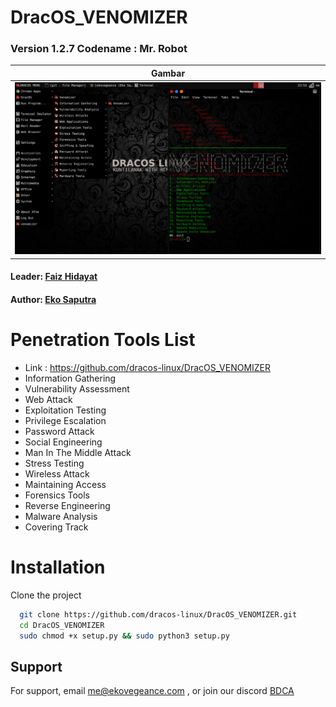 # DracOS_VENOMIZER

### Version 1.2.7 Codename : Mr. Robot

| Gambar                                                                      |
| --------------------------------------------------------------------------- |
| ![](https://github.com/dracos-linux/DracOS_VENOMIZER/blob/main/img/vnm.png) |

#### Leader: [Faiz Hidayat](https://github.com/faizH3)

#### Author: [Eko Saputra](https://github.com/ekovegeance)

# Penetration Tools List

- Link : https://github.com/dracos-linux/DracOS_VENOMIZER
- Information Gathering
- Vulnerability Assessment
- Web Attack
- Exploitation Testing
- Privilege Escalation
- Password Attack
- Social Engineering
- Man In The Middle Attack
- Stress Testing
- Wireless Attack
- Maintaining Access
- Forensics Tools
- Reverse Engineering
- Malware Analysis
- Covering Track

# Installation

Clone the project

```bash
  git clone https://github.com/dracos-linux/DracOS_VENOMIZER.git
  cd DracOS_VENOMIZER
  sudo chmod +x setup.py && sudo python3 setup.py
```

## Support

For support, email me@ekovegeance.com , or join our discord [BDCA](https://discord.gg/tCVcsqFMJN)
